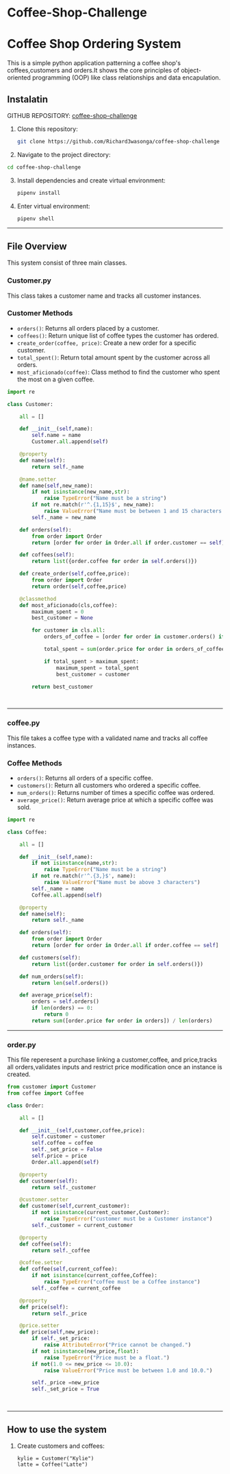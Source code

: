 # Coffee-Shop-Challenge

# **Coffee Shop Ordering System**

This is a simple python application patterning a coffee shop's coffees,customers and orders.It shows the core principles of object-oriented programming (OOP) like class relationships and data encapulation.

## **Instalatin**

GITHUB REPOSITORY: [coffee-shop-challenge](https://github.com/Richard3wasonga/coffee-shop-challenge)

1. Clone this repository:
   ```bash
   git clone https://github.com/Richard3wasonga/coffee-shop-challenge 
   ```

2. Navigate to the project directory:
  ```bash
  cd coffee-shop-challenge
  ```

3. Install dependencies and create virtual environment:
   ```bash
   pipenv install
   ```

4. Enter virtual environment:
   ```bash
   pipenv shell
   ```

---

## **File Overview**

This system consist of three main classes.

### **Customer.py**

This class takes a customer name and tracks all customer instances.

### **Customer Methods**

- `orders()`: Returns all orders placed by a customer.
- `coffees()`: Return unique list of coffee types the customer has ordered.
- `create_order(coffee, price)`: Create a new order for a specific customer.
- `total_spent()`: Return total amount spent by the customer across all orders.
- `most_aficionado(coffee)`: Class method to find the customer who spent the most on a given coffee.

```python
import re

class Customer:

    all = []

    def __init__(self,name):
        self.name = name
        Customer.all.append(self)

    @property
    def name(self):
        return self._name

    @name.setter
    def name(self,new_name):
        if not isinstance(new_name,str):
            raise TypeError("Name must be a string")
        if not re.match(r'^.{1,15}$', new_name):
            raise ValueError("Name must be between 1 and 15 characters.")
        self._name = new_name

    def orders(self):
        from order import Order
        return [order for order in Order.all if order.customer == self]

    def coffees(self):
        return list({order.coffee for order in self.orders()})

    def create_order(self,coffee,price):
        from order import Order
        return order(self,coffee,price)

    @classmethod
    def most_aficionado(cls,coffee):
        maximum_spent = 0
        best_customer = None

        for customer in cls.all:
            orders_of_coffee = [order for order in customer.orders() if order.coffee == coffee]

            total_spent = sum(order.price for order in orders_of_coffee)

            if total_spent > maximum_spent:
                maximum_spent = total_spent
                best_customer = customer

        return best_customer

 
 ```

 ---

### **coffee.py**

This file takes a coffee type with a validated name and tracks all coffee instances.

### **Coffee Methods**

- `orders()`: Returns all orders of a specific coffee.
- `customers()`: Return all customers who ordered a specific coffee.
- `num_orders()`: Returns number of times a specific coffee was ordered.
- `average_price()`: Return average price at which a specific coffee was sold.

```python
import re

class Coffee:

    all = []

    def __init__(self,name):
        if not isinstance(name,str):
            raise TypeError("Name must be a string")
        if not re.match(r'^.{3,}$', name):
            raise ValueError("Name must be above 3 characters")
        self._name = name
        Coffee.all.append(self)

    @property
    def name(self):
        return self._name

    def orders(self):
        from order import Order
        return [order for order in Order.all if order.coffee == self] 

    def customers(self):
        return list({order.customer for order in self.orders()})

    def num_orders(self):
        return len(self.orders())

    def average_price(self):
        orders = self.orders()
        if len(orders) == 0:
            return 0
        return sum([order.price for order in orders]) / len(orders)


```
---

### **order.py**

This file reperesent a purchase linking a customer,coffee, and price,tracks all orders,validates inputs and restrict price modification once an instance is created.

```python
from customer import Customer
from coffee import Coffee

class Order:

    all = []

    def __init__(self,customer,coffee,price):
        self.customer = customer
        self.coffee = coffee
        self._set_price = False
        self.price = price
        Order.all.append(self)

    @property
    def customer(self):
        return self._customer

    @customer.setter
    def customer(self,current_customer):
        if not isinstance(current_customer,Customer):
            raise TypeError("customer must be a Customer instance")
        self._customer = current_customer

    @property
    def coffee(self):
        return self._coffee

    @coffee.setter
    def coffee(self,current_coffee):
        if not isinstance(current_coffee,Coffee):
            raise TypeError("coffee must be a Coffee instance")
        self._coffee = current_coffee

    @property
    def price(self):
        return self._price

    @price.setter
    def price(self,new_price):
        if self._set_price:
            raise AttributeError("Price cannot be changed.")
        if not isinstance(new_price,float):
            raise TypeError("Price must be a float.")
        if not(1.0 <= new_price <= 10.0):
            raise ValueError("Price must be between 1.0 and 10.0.")

        self._price =new_price
        self._set_price = True

    
```

---

## **How to use the system**

1. Create customers and coffees:
   ```python#
   kylie = Customer("Kylie")
   latte = Coffee("Latte")
   ```

